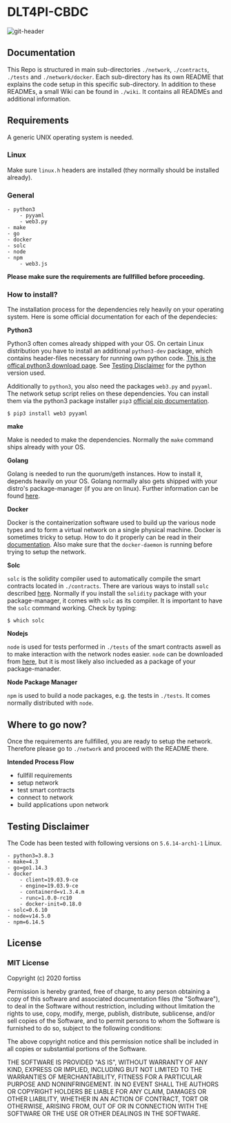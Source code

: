 # DLT4PI-CBDC

![git-header]("https://raw.githubusercontent.com/hohmannr/DLT4PI-CBDC/master/pics/git-header.png")

## Documentation

This Repo is structured in main sub-directories `./network`, `./contracts`, `./tests` and `./network/docker`. Each sub-directory has its own README that explains the code setup in this specific sub-directory. In addition to these READMEs, a small Wiki can be found in `./wiki`. It contains all READMEs and additional information.

## Requirements

A generic UNIX operating system is needed.

### Linux

Make sure `linux.h` headers are installed (they normally should be installed already).

### General

```
- python3
    - pyyaml
    - web3.py
- make
- go
- docker
- solc
- node
- npm
    - web3.js
```

**Please make sure the requirements are fullfilled before proceeding.**

### How to install?

The installation process for the dependencies rely heavily on your operating system. Here is some official documentation for each of the dependecies:

**Python3**

Python3 often comes already shipped with your OS. On certain Linux distribution you have to install an additional `python3-dev` package, which contains header-files necessary for running own python code. [This is the offical python3 download page](https://www.python.org/downloads/). See [Testing Disclaimer](#testing-disclaimer) for the python version used.

Additionally to `python3`, you also need the packages `web3.py` and `pyyaml`. The network setup script relies on these dependencies. You can install them via the python3 package installer `pip3` [official pip documentation](https://pypi.org/project/pip/).

```
$ pip3 install web3 pyyaml
```

**make**

Make is needed to make the dependencies. Normally the `make` command ships already with your OS.

**Golang**

Golang is needed to run the quorum/geth instances. How to install it, depends heavily on your OS. Golang normally also gets shipped with your distro's package-manager (if you are on linux). Further information can be found [here](https://golang.org/doc/install).

**Docker**

Docker is the containerization software used to build up the various node types and to form a virtual network on a single physical machine. Docker is sometimes tricky to setup. How to do it properly can be read in their [documentation](https://docs.docker.com/get-docker/). Also make sure that the `docker-daemon` is running before trying to setup the network.

**Solc**

`solc` is the solidity compiler used to automatically compile the smart contracts located in `./contracts`. There are various ways to install `solc` described [here](https://solidity.readthedocs.io/en/v0.4.21/installing-solidity.html). Normally if you install the `solidity` package with your package-manager, it comes with `solc` as its compiler. It is important to have the `solc` command working. Check by typing:

```
$ which solc
```

**Nodejs**

`node` is used for tests performed in `./tests` of the smart contracts aswell as to make interaction with the network nodes easier. `node` can be downloaded from [here](https://nodejs.org/en/download/), but it is most likely also inclueded as a package of your package-manader.

**Node Package Manager**

`npm` is used to build a node packages, e.g. the tests in `./tests`. It comes normally distributed with `node`.


## Where to go now?

Once the requirements are fullfilled, you are ready to setup the network. Therefore please go to `./network` and proceed with the README there.

**Intended Process Flow**
- fullfill requirements 
- setup network
- test smart contracts
- connect to network
- build applications upon network

## Testing Disclaimer

The Code has been tested with following versions on `5.6.14-arch1-1` Linux.

```
- python3=3.8.3
- make=4.3
- go=go1.14.3
- docker
    - client=19.03.9-ce
    - engine=19.03.9-ce
    - containerd=v1.3.4.m
    - runc=1.0.0-rc10
    - docker-init=0.18.0
- solc=0.6.10
- node=v14.5.0
- npm=6.14.5
```

## License

### MIT License

Copyright (c) 2020 fortiss

Permission is hereby granted, free of charge, to any person obtaining a copy
of this software and associated documentation files (the "Software"), to deal
in the Software without restriction, including without limitation the rights
to use, copy, modify, merge, publish, distribute, sublicense, and/or sell
copies of the Software, and to permit persons to whom the Software is
furnished to do so, subject to the following conditions:

The above copyright notice and this permission notice shall be included in all
copies or substantial portions of the Software.

THE SOFTWARE IS PROVIDED "AS IS", WITHOUT WARRANTY OF ANY KIND, EXPRESS OR
IMPLIED, INCLUDING BUT NOT LIMITED TO THE WARRANTIES OF MERCHANTABILITY,
FITNESS FOR A PARTICULAR PURPOSE AND NONINFRINGEMENT. IN NO EVENT SHALL THE
AUTHORS OR COPYRIGHT HOLDERS BE LIABLE FOR ANY CLAIM, DAMAGES OR OTHER
LIABILITY, WHETHER IN AN ACTION OF CONTRACT, TORT OR OTHERWISE, ARISING FROM,
OUT OF OR IN CONNECTION WITH THE SOFTWARE OR THE USE OR OTHER DEALINGS IN THE
SOFTWARE.

